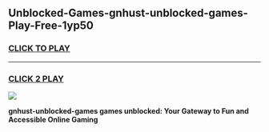 
## Unblocked-Games-gnhust-unblocked-games-Play-Free-1yp50
<h3>
<a href="https://premium76.site?title=gnhust-unblocked-games&ref=18A">CLICK TO PLAY</a></h3>
<hr>

<h3>
<a href="https://premium76.site?title=gnhust-unblocked-games&ref=18A">CLICK 2 PLAY</a>
  
</h3>

<a href="https://premium76.site?title=gnhust-unblocked-games&ref=18A"><img src="https://clearcache.store/games.png"></a>


**gnhust-unblocked-games games unblocked: Your Gateway to Fun and Accessible Online Gaming**
